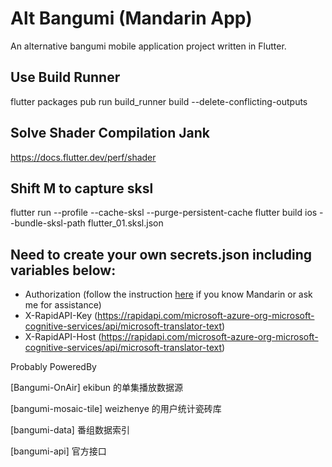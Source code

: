 # Alt Bangumi (Mandarin App)
An alternative bangumi mobile application project written in Flutter.

## Use Build Runner
flutter packages pub run build_runner build --delete-conflicting-outputs

## Solve Shader Compilation Jank
https://docs.flutter.dev/perf/shader

## Shift M to capture sksl
flutter run --profile --cache-sksl --purge-persistent-cache
flutter build ios --bundle-sksl-path flutter_01.sksl.json

## Need to create your own secrets.json including variables below:
  - Authorization (follow the instruction [here](https://github.com/bangumi/api/blob/master/open-api/api.yml) if you know Mandarin or ask me for assistance)
  - X-RapidAPI-Key (https://rapidapi.com/microsoft-azure-org-microsoft-cognitive-services/api/microsoft-translator-text)
  - X-RapidAPI-Host (https://rapidapi.com/microsoft-azure-org-microsoft-cognitive-services/api/microsoft-translator-text)

Probably PoweredBy

[Bangumi-OnAir] ekibun 的单集播放数据源

[bangumi-mosaic-tile] weizhenye 的用户统计瓷砖库

[bangumi-data] 番组数据索引

[bangumi-api] 官方接口
